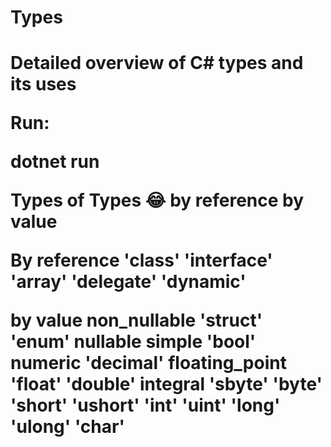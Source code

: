 <h1>Types<h1>

Detailed overview of C# types and its uses

Run:

dotnet run

Types of Types 😂
  by reference
  by value

By reference
  'class'
  'interface'
  'array'
  'delegate'
  'dynamic'

by value
  non_nullable
    'struct'
    'enum'
  nullable
    simple
      'bool'
      numeric
        'decimal'
        floating_point
          'float'
          'double'
        integral
          'sbyte'
          'byte'
          'short'
          'ushort'
          'int'
          'uint'
          'long'
          'ulong'
          'char'